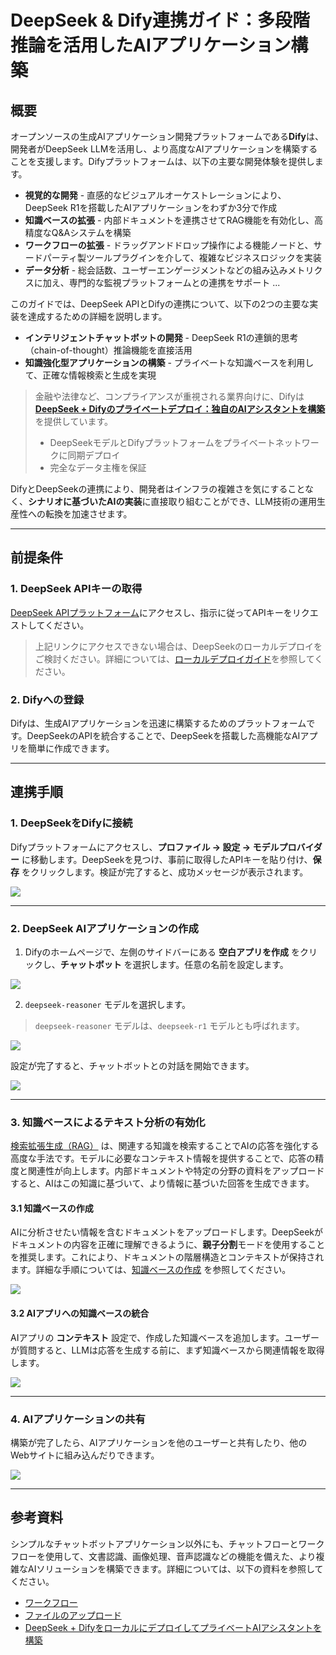 # DeepSeek & Dify連携ガイド：多段階推論を活用したAIアプリケーション構築

## 概要

オープンソースの生成AIアプリケーション開発プラットフォームである**Dify**は、開発者がDeepSeek LLMを活用し、より高度なAIアプリケーションを構築することを支援します。Difyプラットフォームは、以下の主要な開発体験を提供します。

* **視覚的な開発** - 直感的なビジュアルオーケストレーションにより、DeepSeek R1を搭載したAIアプリケーションをわずか3分で作成
* **知識ベースの拡張** - 内部ドキュメントを連携させてRAG機能を有効化し、高精度なQ&Aシステムを構築
* **ワークフローの拡張** - ドラッグアンドドロップ操作による機能ノードと、サードパーティ製ツールプラグインを介して、複雑なビジネスロジックを実装
* **データ分析** - 総会話数、ユーザーエンゲージメントなどの組み込みメトリクスに加え、専門的な監視プラットフォームとの連携をサポート
...

このガイドでは、DeepSeek APIとDifyの連携について、以下の2つの主要な実装を達成するための詳細を説明します。

* **インテリジェントチャットボットの開発** - DeepSeek R1の連鎖的思考（chain-of-thought）推論機能を直接活用
* **知識強化型アプリケーションの構築** - プライベートな知識ベースを利用して、正確な情報検索と生成を実現

> 金融や法律など、コンプライアンスが重視される業界向けに、Difyは **[DeepSeek + Difyのプライベートデプロイ：独自のAIアシスタントを構築](./private-ai-ollama-deepseek-dify.md)** を提供しています。
> * DeepSeekモデルとDifyプラットフォームをプライベートネットワークに同期デプロイ
> * 完全なデータ主権を保証

DifyとDeepSeekの連携により、開発者はインフラの複雑さを気にすることなく、**シナリオに基づいたAIの実装**に直接取り組むことができ、LLM技術の運用生産性への転換を加速させます。

---

## 前提条件

### 1. DeepSeek APIキーの取得

[DeepSeek APIプラットフォーム](https://platform.deepseek.com/)にアクセスし、指示に従ってAPIキーをリクエストしてください。

> 上記リンクにアクセスできない場合は、DeepSeekのローカルデプロイをご検討ください。詳細については、[ローカルデプロイガイド](./private-ai-ollama-deepseek-dify.md)を参照してください。

### 2. Difyへの登録

Difyは、生成AIアプリケーションを迅速に構築するためのプラットフォームです。DeepSeekのAPIを統合することで、DeepSeekを搭載した高機能なAIアプリを簡単に作成できます。

---

## 連携手順

### 1. DeepSeekをDifyに接続

Difyプラットフォームにアクセスし、**プロファイル → 設定 → モデルプロバイダー** に移動します。DeepSeekを見つけ、事前に取得したAPIキーを貼り付け、**保存** をクリックします。検証が完了すると、成功メッセージが表示されます。

![](https://assets-docs.dify.ai/2025/01/a7d6b4e05a3c9d85d0cb42f4dd018bc8.png)

---

### 2. DeepSeek AIアプリケーションの作成

1. Difyのホームページで、左側のサイドバーにある **空白アプリを作成** をクリックし、**チャットボット** を選択します。任意の名前を設定します。

![](https://assets-docs.dify.ai/2025/01/7f56bc3c836c7248043b656fa95e474e.png)

2. `deepseek-reasoner` モデルを選択します。

> `deepseek-reasoner` モデルは、`deepseek-r1` モデルとも呼ばれます。

![](https://assets-docs.dify.ai/2025/01/de134c6285985fe1552223eb33641b9f.png)

設定が完了すると、チャットボットとの対話を開始できます。

![](https://assets-docs.dify.ai/2025/01/3760e9a0cb7c2070978134d8f7f13929.png)

---

### 3. 知識ベースによるテキスト分析の有効化

[検索拡張生成（RAG）](https://docs.dify.ai/zh-hans/learn-more/extended-reading/retrieval-augment) は、関連する知識を検索することでAIの応答を強化する高度な手法です。モデルに必要なコンテキスト情報を提供することで、応答の精度と関連性が向上します。内部ドキュメントや特定の分野の資料をアップロードすると、AIはこの知識に基づいて、より情報に基づいた回答を生成できます。

#### 3.1 知識ベースの作成

AIに分析させたい情報を含むドキュメントをアップロードします。DeepSeekがドキュメントの内容を正確に理解できるように、**親子分割**モードを使用することを推奨します。これにより、ドキュメントの階層構造とコンテキストが保持されます。詳細な手順については、[知識ベースの作成](https://docs.dify.ai/zh-hans/guides/knowledge-base/create-knowledge-and-upload-documents) を参照してください。

![](https://assets-docs.dify.ai/2025/01/f38af53d2b124391e2ea32f29da7d87d.png)

#### 3.2 AIアプリへの知識ベースの統合

AIアプリの **コンテキスト** 設定で、作成した知識ベースを追加します。ユーザーが質問すると、LLMは応答を生成する前に、まず知識ベースから関連情報を取得します。

![](https://assets-docs.dify.ai/2025/01/4254ec131fece172a59304414a060f4e.png)

---

### 4. AIアプリケーションの共有

構築が完了したら、AIアプリケーションを他のユーザーと共有したり、他のWebサイトに組み込んだりできます。

![](https://assets-docs.dify.ai/2025/01/d32857964683b48027d20d029e7e06c0.png)

---

## 参考資料

シンプルなチャットボットアプリケーション以外にも、チャットフローとワークフローを使用して、文書認識、画像処理、音声認識などの機能を備えた、より複雑なAIソリューションを構築できます。詳細については、以下の資料を参照してください。

* [ワークフロー](../../guides/workflow)
* [ファイルのアップロード](../../guides/workflow/file-upload)
* [DeepSeek + DifyをローカルにデプロイしてプライベートAIアシスタントを構築](./private-ai-ollama-deepseek-dify.md)